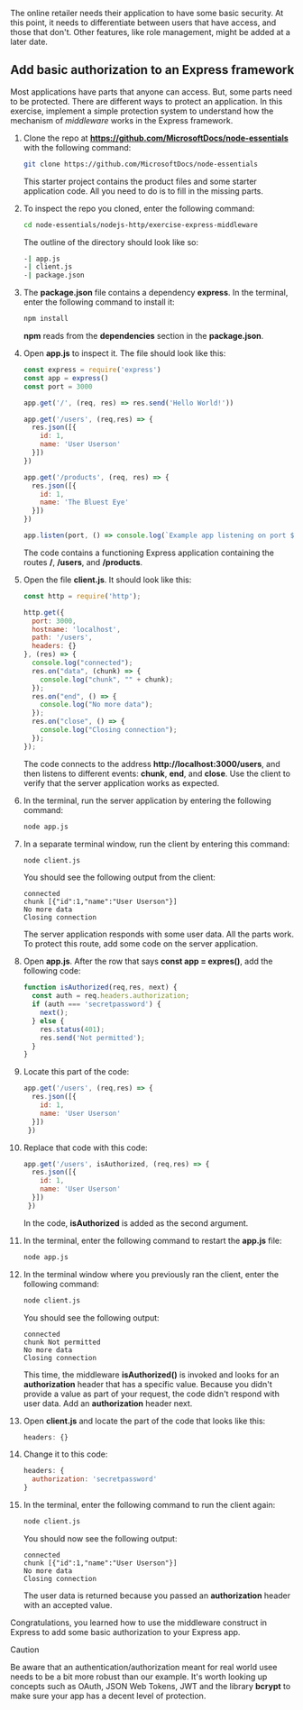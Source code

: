 The online retailer needs their application to have some basic security. At this point, it needs to differentiate between users that have access, and those that don't. Other features, like role management, might be added at a later date.

## Add basic authorization to an Express framework

Most applications have parts that anyone can access. But, some parts need to be protected. There are different ways to protect an application. In this exercise, implement a simple protection system to understand how the mechanism of *middleware* works in the Express framework.

1. Clone the repo at **https://github.com/MicrosoftDocs/node-essentials** with the following command:

   ```bash
   git clone https://github.com/MicrosoftDocs/node-essentials
   ```

   This starter project contains the product files and some starter application code. All you need to do is to fill in the missing parts.

1. To inspect the repo you cloned, enter the following command:

   ```bash
   cd node-essentials/nodejs-http/exercise-express-middleware
   ```

   The outline of the directory should look like so:

   ```bash
   -| app.js
   -| client.js
   -| package.json
   ```

1. The **package.json** file contains a dependency **express**. In the terminal, enter the following command to install it:

   ```bash
   npm install
   ```

   **npm** reads from the **dependencies** section in the **package.json**.

1. Open **app.js** to inspect it. The file should look like this:

   ```javascript
   const express = require('express')
   const app = express()
   const port = 3000

   app.get('/', (req, res) => res.send('Hello World!'))

   app.get('/users', (req,res) => {
     res.json([{
       id: 1,
       name: 'User Userson'
     }])
   })

   app.get('/products', (req, res) => {
     res.json([{
       id: 1,
       name: 'The Bluest Eye'
     }])
   })

   app.listen(port, () => console.log(`Example app listening on port ${port}!`))
   ```

   The code contains a functioning Express application containing the routes **/**, **/users**, and **/products**.

1. Open the file **client.js**. It should look like this:

   ```javascript
   const http = require('http');

   http.get({
     port: 3000,
     hostname: 'localhost',
     path: '/users',
     headers: {}
   }, (res) => {
     console.log("connected");
     res.on("data", (chunk) => {
       console.log("chunk", "" + chunk);
     });
     res.on("end", () => {
       console.log("No more data");
     });
     res.on("close", () => {
       console.log("Closing connection");
     });
   });
   ```

   The code connects to the address **http://localhost:3000/users**, and then listens to different events: **chunk**, **end**, and **close**. Use the client to verify that the server application works as expected.

1. In the terminal, run the server application by entering the following command:

   ```bash
   node app.js
   ```

1. In a separate terminal window, run the client by entering this command:

   ```bash
   node client.js
   ```

   You should see the following output from the client:

   ```output
   connected
   chunk [{"id":1,"name":"User Userson"}]
   No more data
   Closing connection
   ```

   The server application responds with some user data. All the parts work. To protect this route, add some code on the server application.

1. Open **app.js**. After the row that says **const app = expres()**, add the following code:

   ```javascript
   function isAuthorized(req,res, next) {
     const auth = req.headers.authorization;
     if (auth === 'secretpassword') {
       next();
     } else {
       res.status(401);
       res.send('Not permitted');
     }
   }
   ```

1. Locate this part of the code:

   ```javascript
   app.get('/users', (req,res) => {
     res.json([{
       id: 1,
       name: 'User Userson'
     }])
    })
   ```

1. Replace that code with this code:

   ```javascript
   app.get('/users', isAuthorized, (req,res) => {
     res.json([{
       id: 1,
       name: 'User Userson'
     }])
    })
   ```

   In the code, **isAuthorized** is added as the second argument.

1. In the terminal, enter the following command to restart the **app.js** file:

   ```bash
   node app.js
   ```

1. In the terminal window where you previously ran the client, enter the following command:

   ```bash
   node client.js
   ```

   You should see the following output:

   ```output
   connected
   chunk Not permitted
   No more data
   Closing connection
   ```

   This time, the middleware **isAuthorized()** is invoked and looks for an **authorization** header that has a specific value. Because you didn't provide a value as part of your request, the code didn't respond with user data. Add an **authorization** header next.

1. Open **client.js** and locate the part of the code that looks like this:

   ```javascript
   headers: {}
   ```

1. Change it to this code:

   ```javascript
   headers: {
     authorization: 'secretpassword'
   }
   ```

1. In the terminal, enter the following command to run the client again:

   ```bash
   node client.js
   ```

   You should now see the following output:

   ```output
   connected
   chunk [{"id":1,"name":"User Userson"}]
   No more data
   Closing connection
   ```

   The user data is returned because you passed an **authorization** header with an accepted value.

Congratulations, you learned how to use the middleware construct in Express to add some basic authorization to your Express app.

> [!CAUTION]
> Be aware that an authentication/authorization meant for real world usee needs to be a bit more robust than our example. It's worth looking up concepts such as OAuth, JSON Web Tokens, JWT and the library **bcrypt** to make sure your app has a decent level of protection.
